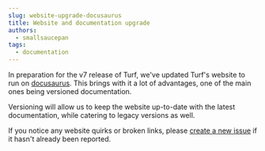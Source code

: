 ```yaml
---
slug: website-upgrade-docusaurus
title: Website and documentation upgrade
authors:
  - smallsaucepan
tags:
  - documentation
---
```


In preparation for the v7 release of Turf, we've updated Turf's website to run on [docusaurus](https://docusaurus.io). This brings with it a lot of advantages, one of the main ones being versioned documentation.

Versioning will allow us to keep the website up-to-date with the latest documentation, while catering to legacy versions as well.

If you notice any website quirks or broken links, please [create a new issue](https://github.com/Turfjs/turf-www/issues) if it hasn't already been reported.
